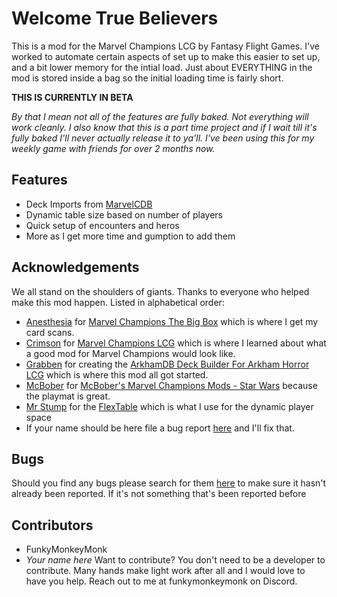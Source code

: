 # Welcome True Believers
This is a mod for the Marvel Champions LCG by Fantasy Flight Games. I've worked to automate certain aspects of set up to make this easier to set up, and a bit lower memory for the intial load. Just about EVERYTHING in the mod is stored inside a bag so the initial loading time is fairly short.

**THIS IS CURRENTLY IN BETA**

_By that I mean not all of the features are fully baked. Not everything will work cleanly. I also know that this is a part time project and if I wait till it's fully baked I'll never actually release it to ya'll. I've been using this for my weekly game with friends for over 2 months now._

## Features
* Deck Imports from [MarvelCDB](https://marvelcdb.com/)
* Dynamic table size based on number of players
* Quick setup of encounters and heros
* More as I get more time and gumption to add them

## Acknowledgements
We all stand on the shoulders of giants. Thanks to everyone who helped make this mod happen. Listed in alphabetical order:
* [Anesthesia](https://steamcommunity.com/id/anesthesiacat) for [Marvel Champions The Big Box](https://steamcommunity.com/sharedfiles/filedetails/?id=1823311473) which is where I get my card scans.
* [Crimson](https://steamcommunity.com/id/SoFCrimson) for [Marvel Champions LCG](https://steamcommunity.com/sharedfiles/filedetails/?id=1824348575) which is where I learned about what a good mod for Marvel Champions would look like.
* [Grabben](https://steamcommunity.com/profiles/76561197970906315) for creating the [ArkhamDB Deck Builder For Arkham Horror LCG](https://steamcommunity.com/sharedfiles/filedetails/?id=1319961555) which is where this mod all got started.
* [McBober](https://steamcommunity.com/id/Mcbober) for [McBober's Marvel Champions Mods - Star Wars](https://steamcommunity.com/sharedfiles/filedetails/?id=1885973020) because the playmat is great.
* [Mr Stump](https://steamcommunity.com/id/MrStump) for the [FlexTable](https://steamcommunity.com/sharedfiles/filedetails/?id=1169112551) which is what I use for the dynamic player space
* If your name should be here file a bug report [here](https://github.com/funkymonkeymonk/tts-marvel-champions-automated/issues) and I'll fix that.

## Bugs
Should you find any bugs please search for them [here](https://github.com/funkymonkeymonk/tts-marvel-champions-automated/issues) to make sure it hasn't already been reported. If it's not something that's been reported before 

## Contributors
* FunkyMonkeyMonk
* _Your name here_
Want to contribute? You don't need to be a developer to contribute. Many hands make light work after all and I would love to have you help. Reach out to me at funkymonkeymonk on Discord.

